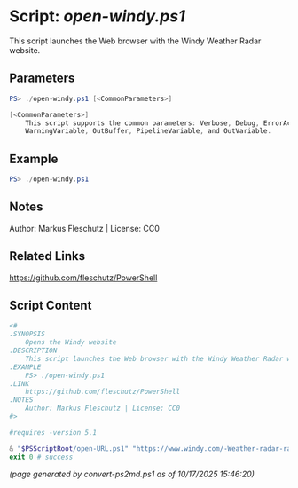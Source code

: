 Script: *open-windy.ps1*
========================

This script launches the Web browser with the Windy Weather Radar website.

Parameters
----------
```powershell
PS> ./open-windy.ps1 [<CommonParameters>]

[<CommonParameters>]
    This script supports the common parameters: Verbose, Debug, ErrorAction, ErrorVariable, WarningAction, 
    WarningVariable, OutBuffer, PipelineVariable, and OutVariable.
```

Example
-------
```powershell
PS> ./open-windy.ps1

```

Notes
-----
Author: Markus Fleschutz | License: CC0

Related Links
-------------
https://github.com/fleschutz/PowerShell

Script Content
--------------
```powershell
<#
.SYNOPSIS
	Opens the Windy website
.DESCRIPTION
	This script launches the Web browser with the Windy Weather Radar website.
.EXAMPLE
	PS> ./open-windy.ps1
.LINK
	https://github.com/fleschutz/PowerShell
.NOTES
	Author: Markus Fleschutz | License: CC0
#>

#requires -version 5.1

& "$PSScriptRoot/open-URL.ps1" "https://www.windy.com/-Weather-radar-radar" "Windy Weather Radar: "
exit 0 # success
```

*(page generated by convert-ps2md.ps1 as of 10/17/2025 15:46:20)*
